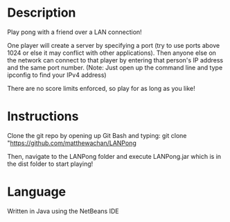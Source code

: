 # Description
Play pong with a friend over a LAN connection!

One player will create a server by specifying a port (try to use ports above 1024 or else it may conflict with other applications).
Then anyone else on the network can connect to that player by entering that person's IP address and the same port number.
(Note: Just open up the command line and type ipconfig to find your IPv4 address)

There are no score limits enforced, so play for as long as you like!

# Instructions
Clone the git repo by opening up Git Bash and typing:
git clone "https://github.com/matthewachan/LANPong

Then, navigate to the LANPong folder and execute LANPong.jar which is in the dist folder to start playing!

# Language
Written in Java using the NetBeans IDE
